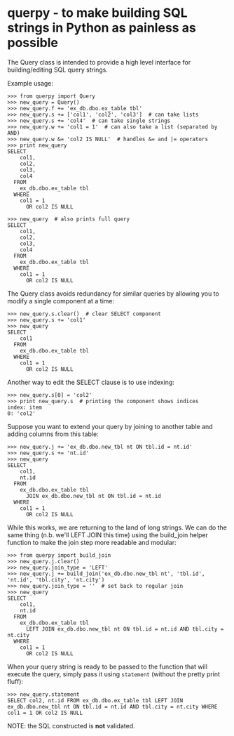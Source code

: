 # querpy - to make building SQL strings in Python as painless as possible

The Query class is intended to provide a high level interface for
building/editing SQL query strings.

Example usage:

    >>> from querpy import Query
    >>> new_query = Query()
    >>> new_query.f += 'ex_db.dbo.ex_table tbl'
    >>> new_query.s += ['col1', 'col2', 'col3']  # can take lists
    >>> new_query.s += 'col4'  # can take single strings
    >>> new_query.w += 'col1 = 1'  # can also take a list (separated by AND)
    >>> new_query.w &= 'col2 IS NULL'  # handles &= and |= operators
    >>> print new_query
    SELECT
        col1,
        col2,
        col3,
        col4
      FROM
        ex_db.dbo.ex_table tbl
      WHERE
        col1 = 1 
          OR col2 IS NULL
    
	>>> new_query  # also prints full query
    SELECT
        col1,
        col2,
        col3,
        col4
      FROM
        ex_db.dbo.ex_table tbl
      WHERE
        col1 = 1 
          OR col2 IS NULL
    
The Query class avoids redundancy for similar queries by allowing you to modify a single component at a time:

    >>> new_query.s.clear()  # clear SELECT component
    >>> new_query.s += 'col1'
    >>> new_query
    SELECT
        col1
      FROM
        ex_db.dbo.ex_table tbl
      WHERE
        col1 = 1 
          OR col2 IS NULL

Another way to edit the SELECT clause is to use indexing:

    >>> new_query.s[0] = 'col2'
    >>> print new_query.s  # printing the component shows indices
    index: item
    0: 'col2'

Suppose you want to extend your query by joining to another table and adding columns from this table:

    >>> new_query.j += 'ex_db.dbo.new_tbl nt ON tbl.id = nt.id'
    >>> new_query.s += 'nt.id'
    >>> new_query
    SELECT
        col1,
        nt.id
      FROM
        ex_db.dbo.ex_table tbl
          JOIN ex_db.dbo.new_tbl nt ON tbl.id = nt.id
      WHERE
        col1 = 1 
          OR col2 IS NULL

While this works, we are returning to the land of long strings. We can do the same thing (n.b. we'll LEFT JOIN this time) using the build_join helper function to make the join step more readable and modular:
	
    >>> from querpy import build_join
    >>> new_query.j.clear()
    >>> new_query.join_type = 'LEFT'
    >>> new_query.j += build_join('ex_db.dbo.new_tbl nt', 'tbl.id', 'nt.id', 'tbl.city', 'nt.city')
    >>> new_query.join_type = ''  # set back to regular join
    >>> new_query
    SELECT
        col1,
        nt.id
      FROM
        ex_db.dbo.ex_table tbl
          LEFT JOIN ex_db.dbo.new_tbl nt ON tbl.id = nt.id AND tbl.city = nt.city
      WHERE
        col1 = 1 
          OR col2 IS NULL

When your query string is ready to be passed to the function that will execute the query, simply pass it using `statement` (without the pretty print fluff):

    >>> new_query.statement
    SELECT col2, nt.id FROM ex_db.dbo.ex_table tbl LEFT JOIN ex_db.dbo.new_tbl nt ON tbl.id = nt.id AND tbl.city = nt.city WHERE col1 = 1 OR col2 IS NULL

NOTE: the SQL constructed is **not** validated.

